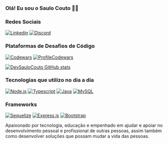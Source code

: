 ### Olá! Eu sou o Saulo Couto 👋🏻 

### Redes Sociais
[![Linkedin](https://img.shields.io/badge/LinkedIn-0077B5?style=for-the-badge&logo=linkedin&logoColor=white)](https://www.linkedin.com/in/saulo-couto/)
[![Discord](https://img.shields.io/badge/Discord-7289DA?style=for-the-badge&logo=discord&logoColor=white)](https://discord.com/channels/@me)

### Plataformas de Desafios de Código
[![Codewars](https://img.shields.io/badge/Codewars-B1361E?style=for-the-badge&logo=Codewars&logoColor=white)](https://www.codewars.com/users/SauloCouto01)
[![ProfileCodewars](https://www.codewars.com/users/SauloCouto01/badges/large)](https://www.codewars.com/users/SauloCouto01)

[![DevSauloCouto GitHub stats](https://github-readme-stats.vercel.app/api?username=DevSauloCouto&show_icons=true&theme=react)](https://github.com/DevSauloCouto/github-readme-stats)

### Tecnologias que utilizo no dia a dia
[![Node.js](https://img.shields.io/badge/Node.js-43853D?style=for-the-badge&logo=node.js&logoColor=white)]()
[![Typescript](https://img.shields.io/badge/TypeScript-007ACC?style=for-the-badge&logo=typescript&logoColor=white)]()
[![Java](https://img.shields.io/badge/Java-ED8B00?style=for-the-badge&logo=openjdk&logoColor=white)]()
[![MySQL](https://img.shields.io/badge/MySQL-00000F?style=for-the-badge&logo=mysql&logoColor=white)]()

### Frameworks 
[![Sequelize](https://img.shields.io/badge/sequelize-323330?style=for-the-badge&logo=sequelize&logoColor=blue)]()
[![Express.js](https://img.shields.io/badge/Express.js-404D59?style=for-the-badge)]()
[![Bootstrap](https://img.shields.io/badge/Bootstrap-563D7C?style=for-the-badge&logo=bootstrap&logoColor=white)]()

Apaixonado por tecnologia, educação e empenhado em ajudar e apoiar no desenvolvimento pessoal e profissional de outras pessoas, assim também como desenvolver soluções que possam mudar a vida das pessoas.
